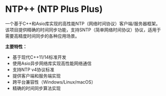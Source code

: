 # NTP++ (NTP Plus Plus)
一个基于C++和Asio库实现的高性能NTP（网络时间协议）客户端/服务器框架。该项目提供精确的时间同步功能，支持SNTP（简单网络时间协议）协议，适用于需要高精度时间同步的各种应用场景。

**主要特性：**

- 基于现代C++11/14标准开发
- 使用Asio异步网络库实现高性能网络通信
- 支持NTP v4协议标准
- 提供客户端和服务端实现
- 跨平台兼容性（Windows/Linux/macOS）
- 精确的时间同步算法实现
